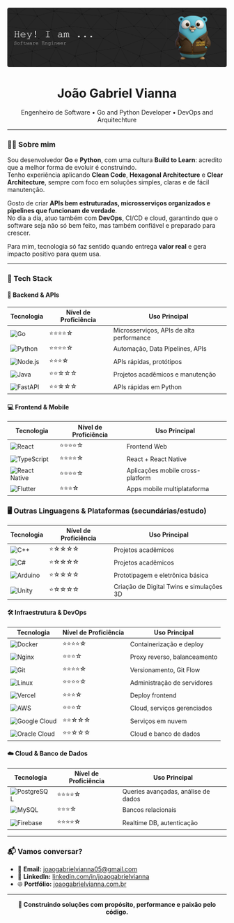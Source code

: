                                
<p align="center"> 
  <img src="./assets/banner.png" />
</p>  
 
<h1 align="center">João Gabriel Vianna</h1>
<p align="center">
  Engenheiro de Software • Go and Python Developer • DevOps and Arquitechture
</p>

---

### 👨‍💻 Sobre mim  

Sou desenvolvedor **Go** e **Python**, com uma cultura **Build to Learn**: acredito que a melhor forma de evoluir é construindo.  
Tenho experiência aplicando **Clean Code**, **Hexagonal Architecture** e **Clear Architecture**, sempre com foco em soluções simples, claras e de fácil manutenção.  

Gosto de criar **APIs bem estruturadas, microsserviços organizados e pipelines que funcionam de verdade**.  
No dia a dia, atuo também com **DevOps**, CI/CD e cloud, garantindo que o software seja não só bem feito, mas também confiável e preparado para crescer.  

Para mim, tecnologia só faz sentido quando entrega **valor real** e gera impacto positivo para quem usa.

---



### 🧰 Tech Stack

#### 🔧 Backend & APIs
| Tecnologia                                                                                                                   | Nível de Proficiência      | Uso Principal                            |
| ---------------------------------------------------------------------------------------------------------------------------- | -------------------------- | ---------------------------------------- |
| <img src="https://cdn.jsdelivr.net/gh/devicons/devicon@latest/icons/go/go-original-wordmark.svg" height="40" alt="Go" />     | ⭐⭐⭐⭐☆                | Microsserviços, APIs de alta performance |
| <img src="https://cdn.jsdelivr.net/gh/devicons/devicon@latest/icons/python/python-original.svg" height="40" alt="Python" />  | ⭐⭐⭐⭐☆                     | Automação, Data Pipelines, APIs          |
| <img src="https://cdn.jsdelivr.net/gh/devicons/devicon@latest/icons/nodejs/nodejs-original.svg" height="40" alt="Node.js" /> | ⭐⭐⭐☆                       | APIs rápidas, protótipos                 |
| <img src="https://cdn.jsdelivr.net/gh/devicons/devicon@latest/icons/java/java-original.svg" height="40" alt="Java" />        | ⭐⭐☆☆☆                      | Projetos acadêmicos e manutenção         |
| <img src="https://icon.icepanel.io/Technology/svg/FastAPI.svg" height="40" alt="FastAPI" />                                  | ⭐⭐☆☆☆                      | APIs rápidas em Python                   |


#### 💻 Frontend & Mobile
| Tecnologia                                                                                                                              | Nível de Proficiência | Uso Principal                    |
| --------------------------------------------------------------------------------------------------------------------------------------- | --------------------- | -------------------------------- |
| <img src="https://cdn.jsdelivr.net/gh/devicons/devicon@latest/icons/react/react-original.svg" height="40" alt="React" />                | ⭐⭐⭐⭐☆                 | Frontend Web                     |
| <img src="https://cdn.jsdelivr.net/gh/devicons/devicon@latest/icons/typescript/typescript-original.svg" height="40" alt="TypeScript" /> | ⭐⭐⭐⭐☆                 | React + React Native             |
| <img src="https://cdn.jsdelivr.net/gh/devicons/devicon@latest/icons/react/react-original.svg" height="40" alt="React Native" />         | ⭐⭐⭐⭐☆                 | Aplicações mobile cross-platform |
| <img src="https://cdn.jsdelivr.net/gh/devicons/devicon@latest/icons/flutter/flutter-original.svg" height="40" alt="Flutter" />          | ⭐⭐⭐☆                  | Apps mobile multiplataforma      |


### 🖥️ Outras Linguagens & Plataformas (secundárias/estudo)

| Tecnologia                                                                                              | Nível de Proficiência | Uso Principal                    |
| ------------------------------------------------------------------------------------------------------- | --------------------- | -------------------------------- |
| <img src="https://icon.icepanel.io/Technology/svg/C%2B%2B-%28CPlusPlus%29.svg" height="40" alt="C++" /> | ⭐☆☆☆☆              | Projetos acadêmicos              |
| <img src="https://icon.icepanel.io/Technology/svg/C%23-%28CSharp%29.svg" height="40" alt="C#" />        | ⭐☆☆☆☆              | Projetos acadêmicos              |
| <img src="https://icon.icepanel.io/Technology/svg/Arduino.svg" height="40" alt="Arduino" />             | ⭐☆☆☆☆              | Prototipagem e eletrônica básica |
| <img src="https://icon.icepanel.io/Technology/png-shadow-512/Unity.png" height="40" alt="Unity" />      | ⭐☆☆☆☆              | Criação de Digital Twins e simulações 3D |
 


#### 🛠️ Infraestrutura & DevOps
| Tecnologia                                                                                                                                              | Nível de Proficiência | Uso Principal                |
| ------------------------------------------------------------------------------------------------------------------------------------------------------- | --------------------- | ---------------------------- |
| <img src="https://cdn.jsdelivr.net/gh/devicons/devicon@latest/icons/docker/docker-original.svg" height="40" alt="Docker" />                             | ⭐⭐⭐⭐☆                 | Containerização e deploy     |
| <img src="https://cdn.jsdelivr.net/gh/devicons/devicon@latest/icons/nginx/nginx-original.svg" height="40" alt="Nginx" />                                | ⭐⭐⭐☆                  | Proxy reverso, balanceamento |
| <img src="https://cdn.jsdelivr.net/gh/devicons/devicon@latest/icons/git/git-original.svg" height="40" alt="Git" />                                      | ⭐⭐⭐⭐☆                 | Versionamento, Git Flow      |
| <img src="https://cdn.jsdelivr.net/gh/devicons/devicon@latest/icons/linux/linux-original.svg" height="40" alt="Linux" />                                | ⭐⭐⭐⭐☆                 | Administração de servidores  |
| <img src="https://cdn.jsdelivr.net/gh/devicons/devicon@latest/icons/vercel/vercel-original.svg" height="40" alt="Vercel" />                             | ⭐⭐⭐☆                  | Deploy frontend              |
| <img src="https://cdn.jsdelivr.net/gh/devicons/devicon@latest/icons/amazonwebservices/amazonwebservices-original-wordmark.svg" height="40" alt="AWS" /> | ⭐⭐⭐☆                  | Cloud, serviços gerenciados  |
| <img src="https://icon.icepanel.io/Technology/svg/Google-Cloud.svg" height="40" alt="Google Cloud" />                                                   | ⭐⭐☆☆☆                 | Serviços em nuvem            |
| <img src="https://icon.icepanel.io/Technology/svg/Oracle.svg" height="40" alt="Oracle Cloud" />                                                         | ⭐⭐☆☆☆                 | Cloud e banco de dados       |


#### ☁️ Cloud & Banco de Dados
| Tecnologia                                                                                                                              | Nível de Proficiência | Uso Principal                       |
| --------------------------------------------------------------------------------------------------------------------------------------- | --------------------- | ----------------------------------- |
| <img src="https://cdn.jsdelivr.net/gh/devicons/devicon@latest/icons/postgresql/postgresql-original.svg" height="40" alt="PostgreSQL" /> | ⭐⭐⭐⭐☆                 | Queries avançadas, análise de dados |
| <img src="https://cdn.jsdelivr.net/gh/devicons/devicon@latest/icons/mysql/mysql-original.svg" height="40" alt="MySQL" />                | ⭐⭐⭐☆                  | Bancos relacionais                  |
| <img src="https://cdn.jsdelivr.net/gh/devicons/devicon@latest/icons/firebase/firebase-original.svg" height="40" alt="Firebase" />       | ⭐⭐⭐⭐☆                 | Realtime DB, autenticação           |


---



### 📬 Vamos conversar?

- 📩 **Email:** [joaogabrielvianna05@gmail.com](mailto:joaogabrielvianna05@gmail.com)  
- 💼 **LinkedIn:** [linkedin.com/in/joaogabrielvianna](https://www.linkedin.com/in/joaogabrielvianna/)  
- 🌐 **Portfólio:** [joaogabrielvianna.com.br](https://joaogabrielvianna.com.br)

---

<p align="center">
  <strong>🧩 Construindo soluções com propósito, performance e paixão pelo código.</strong>
</p>
